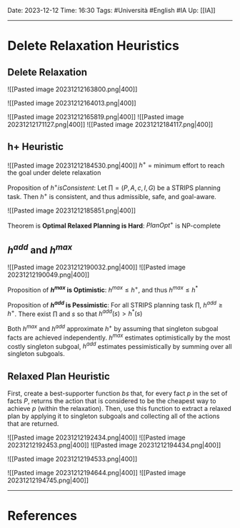 Date: 2023-12-12
Time: 16:30
Tags: #Università #English #IA 
Up: [[IA]]

---
# Delete Relaxation Heuristics

## Delete Relaxation

![[Pasted image 20231212163800.png|400]]

![[Pasted image 20231212164013.png|400]]

![[Pasted image 20231212165819.png|400]]
![[Pasted image 20231212171127.png|400]]
![[Pasted image 20231212184117.png|400]]

## h+ Heuristic
![[Pasted image 20231212184530.png|400]]
$h^+$ = minimum effort to reach the goal under delete relaxation

Proposition of $h^+ is Consistent$:
Let $\prod = (P,A,c,I,G)$ be a STRIPS planning task. Then $h^+$ is consistent, and thus admissible, safe, and goal-aware.

![[Pasted image 20231212185851.png|400]]

Theorem is **Optimal Relaxed Planning is Hard**:
$PlanOpt^+$ is NP-complete

## $h^{add}$ and $h^{max}$

![[Pasted image 20231212190032.png|400]]
![[Pasted image 20231212190049.png|400]]

Proposition of **$h^{max}$ is Optimistic**:
$h^{max} \leq h^+$, and thus $h^{max} \leq h^*$

Proposition of **$h^{add}$ is Pessimistic**:
For all STRIPS planning task $\prod$, $h^{add}\geq h^+$. There exist $\prod$ and $s$ so that $h^{add}(s)>h^*(s)$

Both $h^{max}$ and $h^{add}$ approximate $h^+$ by assuming that singleton subgoal facts are achieved independently. $h^{max}$ estimates optimistically by the most costly singleton subgoal, $h^{add}$ estimates pessimistically by summing over all singleton subgoals.

## Relaxed Plan Heuristic

First, create a best-supporter function $bs$ that, for every fact $p$ in the set of facts $P$, returns the action that is considered to be the cheapest way to achieve $p$ (within the relaxation). Then, use this function to extract a relaxed plan by applying it to singleton subgoals and collecting all of the actions that are returned.

![[Pasted image 20231212192434.png|400]]
![[Pasted image 20231212192453.png|400]]
![[Pasted image 20231212194434.png|400]]

![[Pasted image 20231212194533.png|400]]

![[Pasted image 20231212194644.png|400]]
![[Pasted image 20231212194745.png|400]]

---
# References
